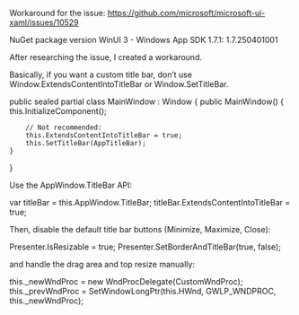 Workaround for the issue: https://github.com/microsoft/microsoft-ui-xaml/issues/10529

NuGet package version
WinUI 3 - Windows App SDK 1.7.1: 1.7.250401001

After researching the issue, I created a workaround.

Basically, if you want a custom title bar, don’t use Window.ExtendsContentIntoTitleBar or Window.SetTitleBar.

public sealed partial class MainWindow : Window
{
    public MainWindow()
    {
        this.InitializeComponent();

        // Not recommended:
        this.ExtendsContentIntoTitleBar = true;
        this.SetTitleBar(AppTitleBar);
    }
}

Use the AppWindow.TitleBar API:

var titleBar = this.AppWindow.TitleBar;
titleBar.ExtendsContentIntoTitleBar = true;

Then, disable the default title bar buttons (Minimize, Maximize, Close):

Presenter.IsResizable = true;
Presenter.SetBorderAndTitleBar(true, false);

and handle the drag area and top resize manually:

this._newWndProc = new WndProcDelegate(CustomWndProc);
this._prevWndProc = SetWindowLongPtr(this.HWnd, GWLP_WNDPROC, this._newWndProc);